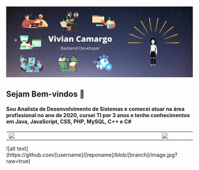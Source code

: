 ![alt text](https://github.com/Vivianpcamargo/Vivianpcamargo/blob/main/VivianCamargo.png?raw=true)
<h2>Sejam Bem-vindos 👋</h2>

<h4>Sou Analista de Desenvolvimento de Sistemas e comecei atuar na área profissional no ano de 2020, cursei TI por 3 anos e tenho conhecimentos em Java, JavaScript, CSS, PHP, MySQL, C++ e C#</h4>

<center>
<table>
    <tr>
        <td><img width="400px" align="left" src="https://github-readme-stats.vercel.app/api/top-langs/?username=Vivianpcamargo&hide=html&layout=compact&theme=buefy" /></td>
        <td><img width="490px" align="left" src="https://github-readme-stats.vercel.app/api?username=Vivianpcamargo&theme=buefy"/></td>
    </tr>   
</table>
</center> 
![alt text](https://github.com/[username]/[reponame]/blob/[branch]/image.jpg?raw=true)
